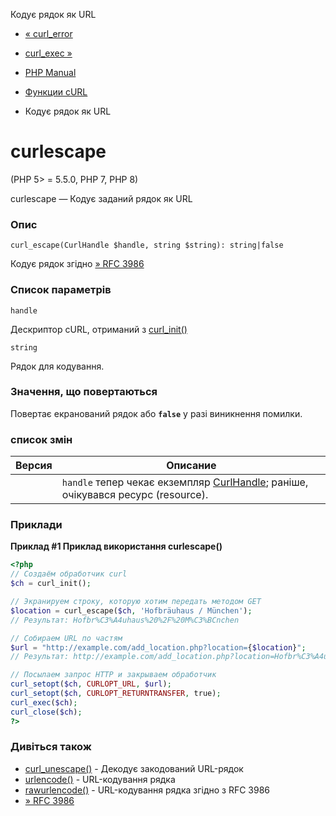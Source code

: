 Кодує рядок як URL

-   [« curl\_error](function.curl-error.html)
    
-   [curl\_exec »](function.curl-exec.html)
    
-   [PHP Manual](index.html)
    
-   [Функции cURL](ref.curl.html)
    
-   Кодує рядок як URL
    

# curlescape

(PHP 5> = 5.5.0, PHP 7, PHP 8)

curlescape — Кодує заданий рядок як URL

### Опис

```methodsynopsis
curl_escape(CurlHandle $handle, string $string): string|false
```

Кодує рядок згідно [» RFC 3986](http://www.faqs.org/rfcs/rfc3986)

### Список параметрів

`handle`

Дескриптор cURL, отриманий з [curl\_init()](function.curl-init.html)

`string`

Рядок для кодування.

### Значення, що повертаються

Повертає екранований рядок або **`false`** у разі виникнення помилки.

### список змін

| Версия | Описание                                                                                                  |
|--------|-----------------------------------------------------------------------------------------------------------|
|        | `handle` тепер чекає екземпляр [CurlHandle](class.curlhandle.html); раніше, очікувався ресурс (resource). |

### Приклади

**Приклад #1 Приклад використання **curlescape()****

```php
<?php
// Создаём обработчик curl
$ch = curl_init();

// Экранируем строку, которую хотим передать методом GET
$location = curl_escape($ch, 'Hofbräuhaus / München');
// Результат: Hofbr%C3%A4uhaus%20%2F%20M%C3%BCnchen

// Собираем URL по частям
$url = "http://example.com/add_location.php?location={$location}";
// Результат: http://example.com/add_location.php?location=Hofbr%C3%A4uhaus%20%2F%20M%C3%BCnchen

// Посылаем запрос HTTP и закрываем обработчик
curl_setopt($ch, CURLOPT_URL, $url);
curl_setopt($ch, CURLOPT_RETURNTRANSFER, true);
curl_exec($ch);
curl_close($ch);
?>
```

### Дивіться також

-   [curl\_unescape()](function.curl-unescape.html) - Декодує закодований URL-рядок
-   [urlencode()](function.urlencode.html) - URL-кодування рядка
-   [rawurlencode()](function.rawurlencode.html) - URL-кодування рядка згідно з RFC 3986
-   [» RFC 3986](http://www.faqs.org/rfcs/rfc3986)